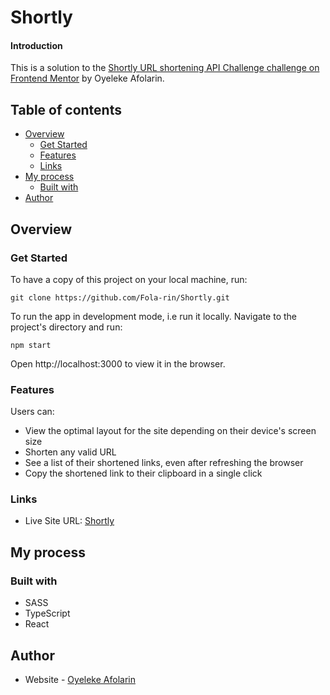 # Shortly

#### Introduction

This is a solution to the [Shortly URL shortening API Challenge challenge on Frontend Mentor](https://www.frontendmentor.io/challenges/url-shortening-api-landing-page-2ce3ob-G) by Oyeleke Afolarin.

## Table of contents

- [Overview](#overview)
  - [Get Started](#get-started)
  - [Features](#features)
  - [Links](#links)
- [My process](#my-process)
  - [Built with](#built-with)
- [Author](#author)

## Overview

### Get Started

To have a copy of this project on your local machine, run:

```
git clone https://github.com/Fola-rin/Shortly.git
```

To run the app in development mode, i.e run it locally. Navigate to the project's directory and run:

```
npm start
```

Open http://localhost:3000 to view it in the browser.

### Features

Users can:

- View the optimal layout for the site depending on their device's screen size
- Shorten any valid URL
- See a list of their shortened links, even after refreshing the browser
- Copy the shortened link to their clipboard in a single click

### Links

- Live Site URL: [Shortly](https://fola-shortly.netlify.app)

## My process

### Built with

- SASS
- TypeScript
- React

## Author

- Website - [Oyeleke Afolarin](https://www.your-site.com)
